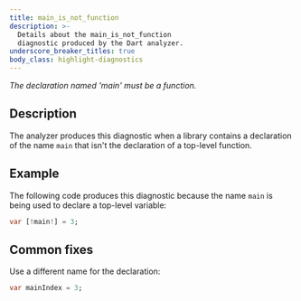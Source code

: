 ```yaml
---
title: main_is_not_function
description: >-
  Details about the main_is_not_function
  diagnostic produced by the Dart analyzer.
underscore_breaker_titles: true
body_class: highlight-diagnostics
---
```


_The declaration named 'main' must be a function._

## Description

The analyzer produces this diagnostic when a library contains a declaration
of the name `main` that isn't the declaration of a top-level function.

## Example

The following code produces this diagnostic because the name `main` is
being used to declare a top-level variable:

```dart
var [!main!] = 3;
```

## Common fixes

Use a different name for the declaration:

```dart
var mainIndex = 3;
```
